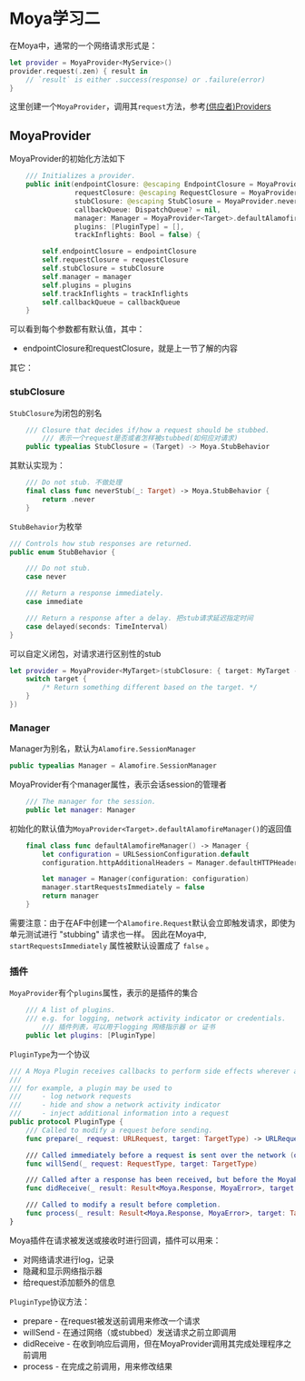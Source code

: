 # Moya学习二

在Moya中，通常的一个网络请求形式是：

```swift
let provider = MoyaProvider<MyService>()
provider.request(.zen) { result in
    // `result` is either .success(response) or .failure(error)
}
```

这里创建一个`MoyaProvider`，调用其`request`方法，参考[(供应者)Providers](https://github.com/Moya/Moya/blob/master/docs_CN/Providers.md)

## MoyaProvider

MoyaProvider的初始化方法如下

```swift
    /// Initializes a provider.
    public init(endpointClosure: @escaping EndpointClosure = MoyaProvider.defaultEndpointMapping,
                requestClosure: @escaping RequestClosure = MoyaProvider.defaultRequestMapping,
                stubClosure: @escaping StubClosure = MoyaProvider.neverStub,
                callbackQueue: DispatchQueue? = nil,
                manager: Manager = MoyaProvider<Target>.defaultAlamofireManager(),
                plugins: [PluginType] = [],
                trackInflights: Bool = false) {

        self.endpointClosure = endpointClosure
        self.requestClosure = requestClosure
        self.stubClosure = stubClosure
        self.manager = manager
        self.plugins = plugins
        self.trackInflights = trackInflights
        self.callbackQueue = callbackQueue
    }
```

可以看到每个参数都有默认值，其中：

+ endpointClosure和requestClosure，就是上一节了解的内容

其它：

### stubClosure

`StubClosure`为闭包的别名

```swift
    /// Closure that decides if/how a request should be stubbed.
		/// 表示一个request是否或者怎样被stubbed(如何应对请求)
    public typealias StubClosure = (Target) -> Moya.StubBehavior
```

其默认实现为：

```swift
    /// Do not stub. 不做处理
    final class func neverStub(_: Target) -> Moya.StubBehavior {
        return .never
    }
```

`StubBehavior`为枚举

```swift
/// Controls how stub responses are returned.
public enum StubBehavior {

    /// Do not stub.
    case never

    /// Return a response immediately.
    case immediate

    /// Return a response after a delay. 把stub请求延迟指定时间
    case delayed(seconds: TimeInterval)
}
```

可以自定义闭包，对请求进行区别性的stub

```swift
let provider = MoyaProvider<MyTarget>(stubClosure: { target: MyTarget -> Moya.StubBehavior in
    switch target {
        /* Return something different based on the target. */
    }
})
```



### Manager

Manager为别名，默认为`Alamofire.SessionManager`

```swift
public typealias Manager = Alamofire.SessionManager
```

MoyaProvider有个manager属性，表示会话session的管理者

```swift
    /// The manager for the session.
    public let manager: Manager
```

初始化的默认值为`MoyaProvider<Target>.defaultAlamofireManager()`的返回值

```swift
    final class func defaultAlamofireManager() -> Manager {
        let configuration = URLSessionConfiguration.default
        configuration.httpAdditionalHeaders = Manager.defaultHTTPHeaders

        let manager = Manager(configuration: configuration)
        manager.startRequestsImmediately = false
        return manager
    }
```

需要注意：由于在AF中创建一个`Alamofire.Request`默认会立即触发请求，即使为单元测试进行 "stubbing" 请求也一样。 因此在Moya中, `startRequestsImmediately` 属性被默认设置成了 `false` 。



### 插件

`MoyaProvider`有个`plugins`属性，表示的是插件的集合

```swift
    /// A list of plugins.
    /// e.g. for logging, network activity indicator or credentials.
		/// 插件列表，可以用于logging 网络指示器 or 证书
    public let plugins: [PluginType]
```

`PluginType`为一个协议

```swift
/// A Moya Plugin receives callbacks to perform side effects wherever a request is sent or received.
///
/// for example, a plugin may be used to
///     - log network requests
///     - hide and show a network activity indicator
///     - inject additional information into a request
public protocol PluginType {
    /// Called to modify a request before sending.
    func prepare(_ request: URLRequest, target: TargetType) -> URLRequest

    /// Called immediately before a request is sent over the network (or stubbed).
    func willSend(_ request: RequestType, target: TargetType)

    /// Called after a response has been received, but before the MoyaProvider has invoked its completion handler.
    func didReceive(_ result: Result<Moya.Response, MoyaError>, target: TargetType)

    /// Called to modify a result before completion.
    func process(_ result: Result<Moya.Response, MoyaError>, target: TargetType) -> Result<Moya.Response, MoyaError>
}
```

Moya插件在请求被发送或接收时进行回调，插件可以用来：

+ 对网络请求进行log，记录
+ 隐藏和显示网络指示器
+ 给request添加额外的信息

`PluginType`协议方法：

+ prepare - 在request被发送前调用来修改一个请求
+ willSend - 在通过网络（或stubbed）发送请求之前立即调用
+ didReceive - 在收到响应后调用，但在MoyaProvider调用其完成处理程序之前调用
+ process - 在完成之前调用，用来修改结果















